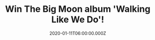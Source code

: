 ---
campaign-uuid: "c-cae75d8c-1f81-4800-830e-56f7a15db713"
type: "Competition"
category: "Music"
date: "2020-01-11T06:00:00.000Z"
end-date: "2020-03-11T23:59:00.000Z"
disable-form: false
is_promoted: false
has_entry_page: true
title: "Win The Big Moon album 'Walking Like We Do'!"
competition-description: "<p>We have on our hands the album of The British post-punk\
  \ group The Big Moon: 'Walking Like We Do'! An amazing album we are pretty sure\
  \ you won't want to miss. 'Barcelona', 'Waves', 'Dog Eat Dog'... are some of their\
  \ amazing tunes you will find in their album.</p>\n<p>Want it? Click below for a\
  \ chance to win it now.</p>\n"
hero-header: "Win The Big Moon album 'Walking Like We Do'!"
terms-confirmation: "N/A"
banner-img: "https://assets.expresslyapp.com/asset-0db044f3-2aa3-4a2e-8821-57a563d8fc51.jpg"
logo-left-href: "aaa.nme.com"
logo-left-image: "https://assets.expresslyapp.com/asset-b4fc4dd7-252e-4ad9-bd79-f921da7066d8.jpg"
logo-left-title: "NME AAA"
bg-image-hero: "https://assets.expresslyapp.com/asset-d6f7306a-6aca-4bbc-8c38-1e8e5bfb7927.jpg"
bg-image-first: "https://assets.expresslyapp.com/asset-f1ec432b-aad5-47ce-9e71-a547c4ad504c.jpg"
section1-content: "<p>The British post-punk group arrived like a breath of fresh air\
  \ with their Mercury Prize-nominated debut album, 'Love in the 4th Dimension' back\
  \ in April 2017. Fronted by Juliette Jackson, The Big Moon unleashed song after\
  \ song fizzing with melody and charm. This, their second album, was recorded in\
  \ Atlanta alongside GRAMMY-winning US Producer Ben H. Allen III (M.I.A./Deerhunter/Bombay\
  \ Bicycle Club).</p>\n<p>Click below and it could be yours!</p>\n"
entry-title: "Win The Big Moon album 'Walking Like We Do'!"
entry-content: "<p>Enter the draw to win The Big Moon album 'Walking Like We Do' by\
  \ completing the form below before 23:59 on the 11th of March 2020.</p>\n"
has-winner: false
prize-description: "The Big Moon album 'Walking Like We Do'!"
special-conditions: "Multiple entries are allowed up to one every day."
country-restrictions:
- "GB"
---